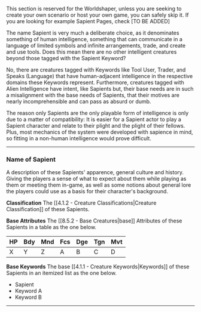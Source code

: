 This section is reserved for the Worldshaper, unless you are seeking to create your own scenario or host your own game, you can safely skip it. If you are looking for example Sapient Pages, check [TO BE ADDED]

The name Sapient is very much a deliberate choice, as it denominates something of human intelligence, something that can communicate in a language of limited symbols and infinite arrangements, trade, and create and use tools. Does this mean there are no other intelligent creatures beyond those tagged with the Sapient Keyword?

No, there are creatures tagged with Keywords like Tool User, Trader, and Speaks (Language) that have human-adjacent intelligence in the respective domains these Keywords represent. Furthermore, creatures tagged with Alien Intelligence have intent, like Sapients but, their base needs are in such a misalignment with the base needs of Sapients, that their motives are nearly incomprehensible and can pass as absurd or dumb.

The reason only Sapients are the only playable form of intelligence is only due to a matter of compatibility: It is easier for a Sapient actor to play a Sapient character and relate to their plight and the plight of their fellows. Plus, most mechanics of the system were developed with sapience in mind, so fitting in a non-human intelligence would prove difficult.

___
### Name of Sapient
A description of these Sapients' apparence, general culture and history. Giving the players a sense of what to expect about them while playing as them or meeting them in-game, as well as some notions about general lore the players could use as a basis for their character's background.

__Classification__
The [[4.1.2 - Creature Classifications|Creature Classification]] of these Sapients.

__Base Attributes__
The [[8.5.2 - Base Creatures|base]] Attributes of these Sapients in a table as the one below.

HP | Bdy | Mnd | Fcs | Dge | Tgn | Mvt 
-- | --- | --- | --- | --- | --- | --- 
X | Y | Z | A | B | C | D 

__Base Keywords__
The base [[4.1.1 - Creature Keywords|Keywords]] of these Sapients in an itemized list as the one below.

- Sapient
- Keyword A
- Keyword B

___